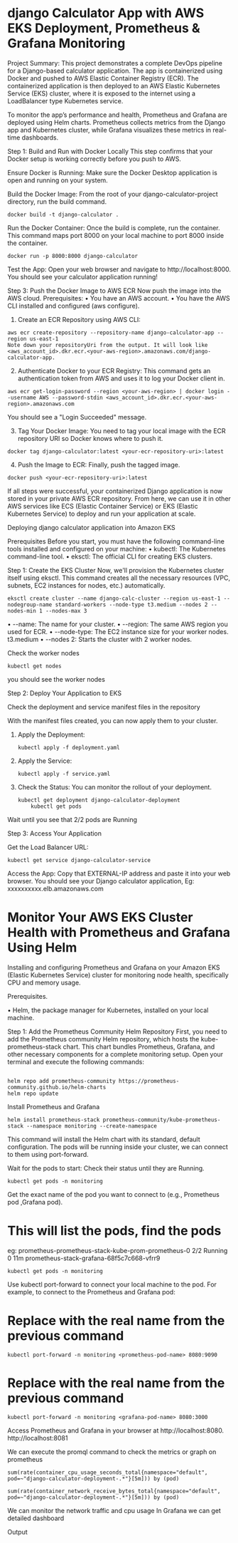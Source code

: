 # django Calculator App with AWS EKS Deployment, Prometheus & Grafana Monitoring

Project Summary:
This project demonstrates a complete DevOps pipeline for a Django-based calculator application. The app is containerized using Docker and pushed to AWS Elastic Container Registry (ECR). The containerized application is then deployed to an AWS Elastic Kubernetes Service (EKS) cluster, where it is exposed to the internet using a LoadBalancer type Kubernetes service.

To monitor the app’s performance and health, Prometheus and Grafana are deployed using Helm charts. Prometheus collects metrics from the Django app and Kubernetes cluster, while Grafana visualizes these metrics in real-time dashboards.


Step 1: Build and Run with Docker Locally
This step confirms that your Docker setup is working correctly before you push to AWS.

Ensure Docker is Running: Make sure the Docker Desktop application is open and running on your system.

Build the Docker Image: From the root of your django-calculator-project directory, run the build command.

```console
docker build -t django-calculator .
```

Run the Docker Container: Once the build is complete, run the container. This command maps port 8000 on your local machine to port 8000 inside the container.

```console
docker run -p 8000:8000 django-calculator
```

Test the App: Open your web browser and navigate to http://localhost:8000. You should see your calculator application running!

Step 3: Push the Docker Image to AWS ECR
Now push the image into the AWS cloud.
Prerequisites:
•	You have an AWS account.
•	You have the AWS CLI installed and configured (aws configure).
1.	Create an ECR Repository using AWS CLI: 

```console
aws ecr create-repository --repository-name django-calculator-app --region us-east-1
Note down your repositoryUri from the output. It will look like <aws_account_id>.dkr.ecr.<your-aws-region>.amazonaws.com/django-calculator-app.
```

2.	Authenticate Docker to your ECR Registry: This command gets an authentication token from AWS and uses it to log your Docker client in.

```console
aws ecr get-login-password --region <your-aws-region> | docker login --username AWS --password-stdin <aws_account_id>.dkr.ecr.<your-aws-region>.amazonaws.com

```
You should see a "Login Succeeded" message.

3.	Tag Your Docker Image: You need to tag your local image with the ECR repository URI so Docker knows where to push it.

```console
docker tag django-calculator:latest <your-ecr-repository-uri>:latest
```

4.	Push the Image to ECR: Finally, push the tagged image.

```console
docker push <your-ecr-repository-uri>:latest
```

If all steps were successful, your containerized Django application is now stored in your private AWS ECR repository. From here, we can use it in other AWS services like ECS (Elastic Container Service) or EKS (Elastic Kubernetes Service) to deploy and run your application at scale.

Deploying django calculator application into Amazon EKS

Prerequisites
Before you start, you must have the following command-line tools installed and configured on your machine:
•	kubectl: The Kubernetes command-line tool.
•	eksctl: The official CLI for creating EKS clusters.

Step 1: Create the EKS Cluster
Now, we'll provision the Kubernetes cluster itself using eksctl. This command creates all the necessary resources (VPC, subnets, EC2 instances for nodes, etc.) automatically.

```console
eksctl create cluster --name django-calc-cluster --region us-east-1 --nodegroup-name standard-workers --node-type t3.medium --nodes 2 --nodes-min 1 --nodes-max 3

```
•	--name: The name for your cluster.
•	--region: The same AWS region you used for ECR.
•	--node-type: The EC2 instance size for your worker nodes. t3.medium
•	--nodes 2: Starts the cluster with 2 worker nodes.

Check the worker nodes

```console
kubectl get nodes
```

you should see the worker nodes

Step 2: Deploy Your Application to EKS

Check the deployment and service manifest files in the repository

With the manifest files created, you can now apply them to your cluster.

1.	Apply the Deployment:

	```console
    kubectl apply -f deployment.yaml
    
    ```
2.	Apply the Service:

	```console
    kubectl apply -f service.yaml
    ```

3.	Check the Status: You can monitor the rollout of your deployment.

	```console
    kubectl get deployment django-calculator-deployment
        kubectl get pods
    ```

Wait until you see that 2/2 pods are Running

Step 3: Access Your Application

Get the Load Balancer URL:

```console
kubectl get service django-calculator-service

```
Access the App: Copy that EXTERNAL-IP address and paste it into your web browser. You should see your Django calculator application,
 Eg: xxxxxxxxxx.elb.amazonaws.com

# Monitor Your AWS EKS Cluster Health with Prometheus and Grafana Using Helm

Installing and configuring Prometheus and Grafana on your Amazon EKS (Elastic Kubernetes Service) cluster for monitoring node health, specifically CPU and memory usage. 

Prerequisites.

•	Helm, the package manager for Kubernetes, installed on your local machine.

Step 1: Add the Prometheus Community Helm Repository
First, you need to add the Prometheus community Helm repository, which hosts the kube-prometheus-stack chart. This chart bundles Prometheus, Grafana, and other necessary components for a complete monitoring setup.
Open your terminal and execute the following commands:
```console

helm repo add prometheus-community https://prometheus-community.github.io/helm-charts
helm repo update

```
Install Prometheus and Grafana 

```console
helm install prometheus-stack prometheus-community/kube-prometheus-stack --namespace monitoring --create-namespace
```
This command will install the Helm chart with its standard, default configuration. The pods will be running inside your cluster, we can  connect to them using port-forward.

Wait for the pods to start: Check their status until they are Running.

```console
kubectl get pods -n monitoring
```

Get the exact name of the pod you want to connect to (e.g., Prometheus pod ,Grafana pod).

# This will list the pods, find the pods 
eg: prometheus-prometheus-stack-kube-prom-prometheus-0       2/2     Running   0          11m
prometheus-stack-grafana-68f5c7c668-vfrr9

```console
kubectl get pods -n monitoring
```

Use kubectl port-forward to connect your local machine to the pod. For example, to connect to the Prometheus and Grafana pod:

 # Replace <prometheus-pod-name> with the real name from the previous command

```console
kubectl port-forward -n monitoring <prometheus-pod-name> 8080:9090
```

# Replace <grafana-pod-name> with the real name from the previous command

```console
kubectl port-forward -n monitoring <grafana-pod-name> 8080:3000
```

Access Prometheus and  Grafana in your browser at 
	http://localhost:8080.
	http://localhost:8081


We can execute the promql command to check the metrics or graph on prometheus

```console
sum(rate(container_cpu_usage_seconds_total{namespace="default", pod=~"django-calculator-deployment-.*"}[5m])) by (pod)

sum(rate(container_network_receive_bytes_total{namespace="default", pod=~"django-calculator-deployment-.*"}[5m])) by (pod)

```
We can monitor the network traffic and cpu usage
In Grafana we can get detailed dashboard

Output



